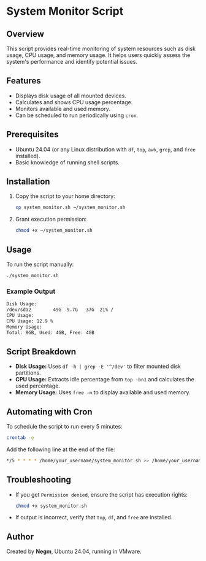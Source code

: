 # System Monitor Script

## Overview
This script provides real-time monitoring of system resources such as disk usage, CPU usage, and memory usage. It helps users quickly assess the system's performance and identify potential issues.

## Features
- Displays disk usage of all mounted devices.
- Calculates and shows CPU usage percentage.
- Monitors available and used memory.
- Can be scheduled to run periodically using `cron`.

## Prerequisites
- Ubuntu 24.04 (or any Linux distribution with `df`, `top`, `awk`, `grep`, and `free` installed).
- Basic knowledge of running shell scripts.

## Installation
1. Copy the script to your home directory:
   ```sh
   cp system_monitor.sh ~/system_monitor.sh
   ```
2. Grant execution permission:
   ```sh
   chmod +x ~/system_monitor.sh
   ```

## Usage
To run the script manually:
```sh
./system_monitor.sh
```

### Example Output
```sh
Disk Usage:
/dev/sda2        49G  9.7G   37G  21% /
CPU Usage:
CPU Usage: 12.9 %
Memory Usage:
Total: 8GB, Used: 4GB, Free: 4GB
```

## Script Breakdown
- **Disk Usage:** Uses `df -h | grep -E '^/dev'` to filter mounted disk partitions.
- **CPU Usage:** Extracts idle percentage from `top -bn1` and calculates the used percentage.
- **Memory Usage:** Uses `free -m` to display available and used memory.

## Automating with Cron
To schedule the script to run every 5 minutes:
```sh
crontab -e
```
Add the following line at the end of the file:
```sh
*/5 * * * * /home/your_username/system_monitor.sh >> /home/your_username/system_monitor.log 2>&1
```

## Troubleshooting
- If you get `Permission denied`, ensure the script has execution rights:
  ```sh
  chmod +x system_monitor.sh
  ```
- If output is incorrect, verify that `top`, `df`, and `free` are installed.

## Author
Created by **Negm**, Ubuntu 24.04, running in VMware.

